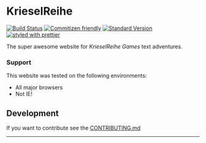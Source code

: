 # KrieselReihe

[![Build Status][travisimg]][travisorg]
[![Commitizen friendly][czimg]][czcli]
[![Standard Version][stdimg]][stdurl]
[![styled with prettier][prtimg]][prturl]

The super awesome website for _KrieselReihe Games_ text adventures.

### Support

This website was tested on the following environments:

-   All major browsers
-   Not IE!

## Development

If you want to contribute see the [CONTRIBUTING.md][cont]

---

[travisimg]: https://travis-ci.org/MartinHelmut/krieselreihe.svg?branch=master
[travisorg]: https://travis-ci.org/MartinHelmut/krieselreihe
[czimg]: https://img.shields.io/badge/commitizen-friendly-brightgreen.svg
[czcli]: http://commitizen.github.io/cz-cli/
[stdimg]: https://img.shields.io/badge/release-standard%20version-brightgreen.svg
[stdurl]: https://github.com/conventional-changelog/standard-version
[prtimg]: https://img.shields.io/badge/styled_with-prettier-ff69b4.svg
[prturl]: https://github.com/prettier/prettier
[cont]: https://github.com/MartinHelmut/krieselreihe/blob/master/CONTRIBUTING.md
